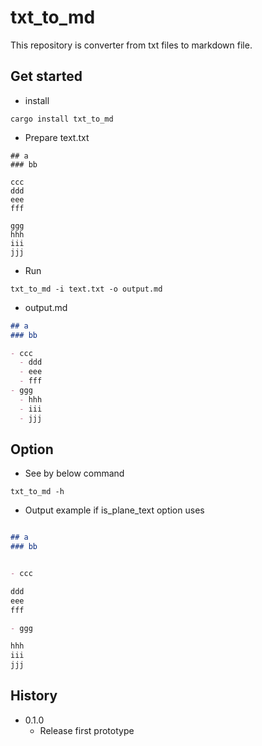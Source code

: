 # txt_to_md

This repository is converter from txt files to markdown file.

## Get started

- install

```
cargo install txt_to_md
```

- Prepare text.txt

```
## a
### bb

ccc
ddd
eee
fff

ggg
hhh
iii
jjj
```

- Run

```
txt_to_md -i text.txt -o output.md
```

- output.md

```md
## a
### bb

- ccc
  - ddd
  - eee
  - fff
- ggg
  - hhh
  - iii
  - jjj
```

## Option

- See by below command

```
txt_to_md -h
```

- Output example if is_plane_text option uses

```md

## a
### bb


- ccc

ddd
eee
fff

- ggg

hhh
iii
jjj
```

## History

- 0.1.0
  - Release first prototype

